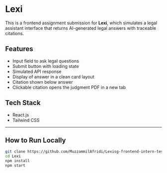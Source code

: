 # Lexi

This is a frontend assignment submission for **Lexi**, which simulates a legal assistant interface that returns AI-generated legal answers with traceable citations.

## Features

- Input field to ask legal questions
- Submit button with loading state
- Simulated API response
- Display of answer in a clean card layout
- Citation shown below answer
- Clickable citation opens the judgment PDF in a new tab


## Tech Stack

- React.js
- Tailwind CSS

---

## How to Run Locally

```bash
git clone https://github.com/MuzzammilAfridi/Lexisg-frontend-intern-test.git
cd Lexi
npm install
npm start
